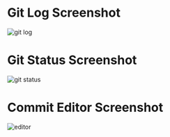 # Git Log Screenshot
![git log](https://user-images.githubusercontent.com/53453398/80627845-69786e00-8a48-11ea-8d02-178af19ddde5.PNG)

# Git Status Screenshot
![git status](https://user-images.githubusercontent.com/53453398/80627857-6da48b80-8a48-11ea-8ae2-710eec642040.PNG)

# Commit Editor Screenshot
![editor](https://user-images.githubusercontent.com/53453398/80628110-c83de780-8a48-11ea-854c-5e092d2378d8.PNG)
